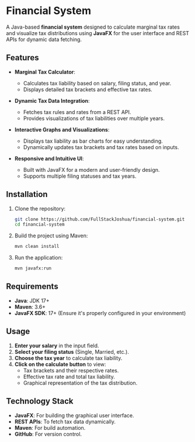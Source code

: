 # Financial System

A Java-based **financial system** designed to calculate marginal tax rates and visualize tax distributions using **JavaFX** for the user interface and REST APIs for dynamic data fetching.

## Features

- **Marginal Tax Calculator**:
  - Calculates tax liability based on salary, filing status, and year.
  - Displays detailed tax brackets and effective tax rates.

- **Dynamic Tax Data Integration**:
  - Fetches tax rules and rates from a REST API.
  - Provides visualizations of tax liabilities over multiple years.

- **Interactive Graphs and Visualizations**:
  - Displays tax liability as bar charts for easy understanding.
  - Dynamically updates tax brackets and tax rates based on inputs.

- **Responsive and Intuitive UI**:
  - Built with JavaFX for a modern and user-friendly design.
  - Supports multiple filing statuses and tax years.

## Installation

1. Clone the repository:
   ```bash
   git clone https://github.com/FullStackJoshua/financial-system.git
   cd financial-system
2. Build the project using Maven:
   ```bash
   mvn clean install
3. Run the application:
   ```bash
   mvn javafx:run

## Requirements

- **Java**: JDK 17+
- **Maven**: 3.6+
- **JavaFX SDK**: 17+ (Ensure it's properly configured in your environment)

## Usage

1. **Enter your salary** in the input field.
2. **Select your filing status** (Single, Married, etc.).
3. **Choose the tax year** to calculate tax liability.
4. **Click on the calculate button** to view:
   - Tax brackets and their respective rates.
   - Effective tax rate and total tax liability.
   - Graphical representation of the tax distribution.

## Technology Stack

- **JavaFX**: For building the graphical user interface.
- **REST APIs**: To fetch tax data dynamically.
- **Maven**: For build automation.
- **GitHub**: For version control.
